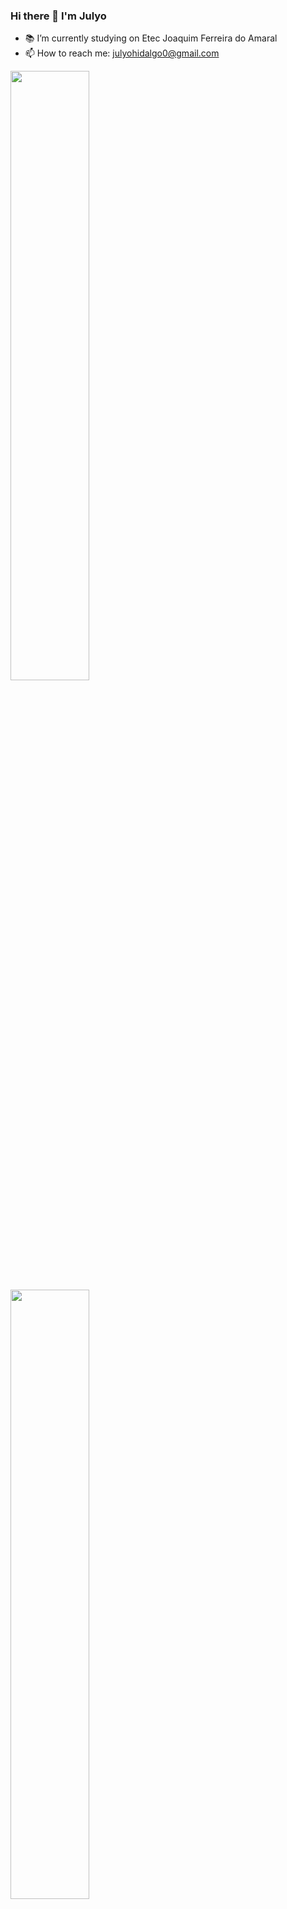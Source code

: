 ### Hi there 👋 I'm Julyo

- 📚 I’m currently studying on Etec Joaquim Ferreira do Amaral
- 📫 How to reach me: julyohidalgo0@gmail.com

<div>
  <img width="50%" src="https://github-readme-stats.vercel.app/api/top-langs/?username=julyo-hidalgo&hide_progress=false" />

  <img width="50%" src="https://github-readme-stats.vercel.app/api/gist?id=e43ba56dbeb8e07ae40b3409514e3ac1" />
</div>
<!--
**Julyo-Hidalgo/Julyo-Hidalgo** is a ✨ _special_ ✨ repository because its `README.md` (this file) appears on your GitHub profile.

Here are some ideas to get you started:

- 🔭 I’m currently working on ...
- 🌱 I’m currently learning ...
- 👯 I’m looking to collaborate on ...
- 🤔 I’m looking for help with ...
- 💬 Ask me about ...
- 📫 How to reach me: ...
- 😄 Pronouns: ...
- ⚡ Fun fact: ...
-->

<!--
**Julyo-Hidalgo/Julyo-Hidalgo** is a ✨ _special_ ✨ repository because its `README.md` (this file) appears on your GitHub profile.

Here are some ideas to get you started:

- 🔭 I’m currently studying on Etec Joaquim Ferreira do Amaral
- 🌱 I’m currently learning functional programming, AI and AM, clean code
- 👯 I’m looking to collaborate on ...
- 🤔 I’m looking for help with ...
- 💬 Ask me about ...
- 📫 How to reach me: julyohidalgo0@gmail.com
- 😄 Pronouns: He/Him
- ⚡ Fun fact: I play chess and I love CLI.
-->

